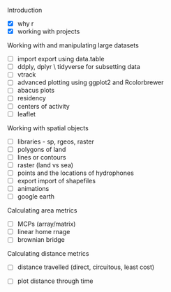 Introduction
- [X] why r
- [X] working with projects

Working with and manipulating large datasets
- [ ] import export using data.table
- [ ] ddply, dplyr \ tidyverse for subsetting data
- [ ] vtrack  
- [ ] advanced plotting using ggplot2 and Rcolorbrewer 
- [ ] abacus plots
- [ ] residency
- [ ] centers of activity
- [ ] leaflet

Working with spatial objects
- [ ] libraries - sp, rgeos, raster
- [ ] polygons of land
- [ ] lines or contours
- [ ] raster (land vs sea)
- [ ] points and the locations of hydrophones
- [ ] export import of shapefiles
- [ ] animations 
- [ ] google earth

Calculating area metrics
- [ ] MCPs (array/matrix)
- [ ] linear home rnage
- [ ] brownian bridge

Calculating distance metrics
- [ ] distance travelled (direct, circuitous, least cost)
- [ ] plot distance through time


